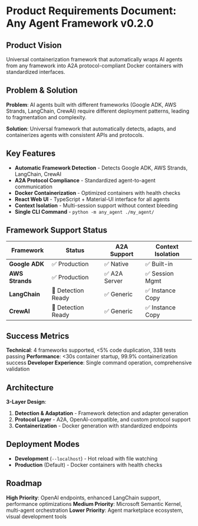 # Product Requirements Document: Any Agent Framework v0.2.0

## Product Vision

Universal containerization framework that automatically wraps AI agents from any framework into A2A protocol-compliant Docker containers with standardized interfaces.

## Problem & Solution

**Problem**: AI agents built with different frameworks (Google ADK, AWS Strands, LangChain, CrewAI) require different deployment patterns, leading to fragmentation and complexity.

**Solution**: Universal framework that automatically detects, adapts, and containerizes agents with consistent APIs and protocols.

## Key Features

- **Automatic Framework Detection** - Detects Google ADK, AWS Strands, LangChain, CrewAI
- **A2A Protocol Compliance** - Standardized agent-to-agent communication
- **Docker Containerization** - Optimized containers with health checks
- **React Web UI** - TypeScript + Material-UI interface for all agents
- **Context Isolation** - Multi-session support without context bleeding
- **Single CLI Command** - `python -m any_agent ./my_agent/`

## Framework Support Status

| Framework | Status | A2A Support | Context Isolation |
|-----------|--------|-------------|-------------------|
| **Google ADK** | ✅ Production | ✅ Native | ✅ Built-in |
| **AWS Strands** | ✅ Production | ✅ A2A Server | ✅ Session Mgmt |
| **LangChain** | 🔧 Detection Ready | ✅ Generic | ✅ Instance Copy |
| **CrewAI** | 🔧 Detection Ready | ✅ Generic | ✅ Instance Copy |

## Success Metrics

**Technical**: 4 frameworks supported, <5% code duplication, 338 tests passing
**Performance**: <30s container startup, 99.9% containerization success
**Developer Experience**: Single command operation, comprehensive validation

## Architecture

**3-Layer Design**:
1. **Detection & Adaptation** - Framework detection and adapter generation
2. **Protocol Layer** - A2A, OpenAI-compatible, and custom protocol support
3. **Containerization** - Docker generation with standardized endpoints

## Deployment Modes

- **Development** (`--localhost`) - Hot reload with file watching
- **Production** (Default) - Docker containers with health checks

## Roadmap

**High Priority**: OpenAI endpoints, enhanced LangChain support, performance optimizations
**Medium Priority**: Microsoft Semantic Kernel, multi-agent orchestration
**Lower Priority**: Agent marketplace ecosystem, visual development tools